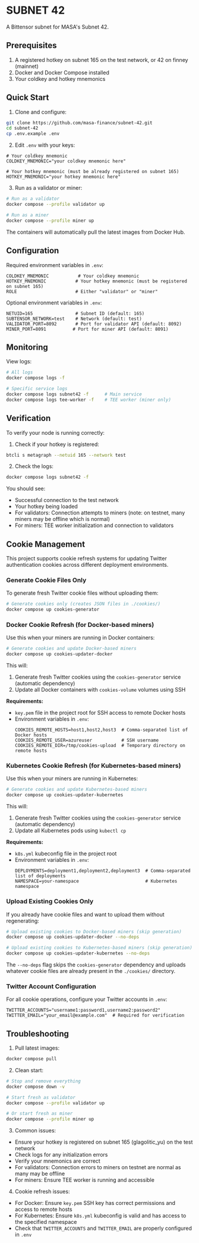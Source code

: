 # SUBNET 42

A Bittensor subnet for MASA's Subnet 42.

## Prerequisites

1. A registered hotkey on subnet 165 on the test network, or 42 on finney (mainnet)
2. Docker and Docker Compose installed
3. Your coldkey and hotkey mnemonics

## Quick Start

1. Clone and configure:

```bash
git clone https://github.com/masa-finance/subnet-42.git
cd subnet-42
cp .env.example .env
```

2. Edit `.env` with your keys:

```env
# Your coldkey mnemonic
COLDKEY_MNEMONIC="your coldkey mnemonic here"

# Your hotkey mnemonic (must be already registered on subnet 165)
HOTKEY_MNEMONIC="your hotkey mnemonic here"
```

3. Run as a validator or miner:

```bash
# Run as a validator
docker compose --profile validator up

# Run as a miner
docker compose --profile miner up
```

The containers will automatically pull the latest images from Docker Hub.

## Configuration

Required environment variables in `.env`:

```env
COLDKEY_MNEMONIC           # Your coldkey mnemonic
HOTKEY_MNEMONIC           # Your hotkey mnemonic (must be registered on subnet 165)
ROLE                      # Either "validator" or "miner"
```

Optional environment variables in `.env`:

```env
NETUID=165                # Subnet ID (default: 165)
SUBTENSOR_NETWORK=test    # Network (default: test)
VALIDATOR_PORT=8092       # Port for validator API (default: 8092)
MINER_PORT=8091          # Port for miner API (default: 8091)
```

## Monitoring

View logs:

```bash
# All logs
docker compose logs -f

# Specific service logs
docker compose logs subnet42 -f      # Main service
docker compose logs tee-worker -f    # TEE worker (miner only)
```

## Verification

To verify your node is running correctly:

1. Check if your hotkey is registered:

```bash
btcli s metagraph --netuid 165 --network test
```

2. Check the logs:

```bash
docker compose logs subnet42 -f
```

You should see:

- Successful connection to the test network
- Your hotkey being loaded
- For validators: Connection attempts to miners (note: on testnet, many miners may be offline which is normal)
- For miners: TEE worker initialization and connection to validators

## Cookie Management

This project supports cookie refresh systems for updating Twitter authentication cookies across different deployment environments.

### Generate Cookie Files Only

To generate fresh Twitter cookie files without uploading them:

```bash
# Generate cookies only (creates JSON files in ./cookies/)
docker compose up cookies-generator
```

### Docker Cookie Refresh (for Docker-based miners)

Use this when your miners are running in Docker containers:

```bash
# Generate cookies and update Docker-based miners
docker compose up cookies-updater-docker
```

This will:

1. Generate fresh Twitter cookies using the `cookies-generator` service (automatic dependency)
2. Update all Docker containers with `cookies-volume` volumes using SSH

**Requirements:**

- `key.pem` file in the project root for SSH access to remote Docker hosts
- Environment variables in `.env`:
  ```env
  COOKIES_REMOTE_HOSTS=host1,host2,host3  # Comma-separated list of Docker hosts
  COOKIES_REMOTE_USER=azureuser           # SSH username
  COOKIES_REMOTE_DIR=/tmp/cookies-upload  # Temporary directory on remote hosts
  ```

### Kubernetes Cookie Refresh (for Kubernetes-based miners)

Use this when your miners are running in Kubernetes:

```bash
# Generate cookies and update Kubernetes-based miners
docker compose up cookies-updater-kubernetes
```

This will:

1. Generate fresh Twitter cookies using the `cookies-generator` service (automatic dependency)
2. Update all Kubernetes pods using `kubectl cp`

**Requirements:**

- `k8s.yml` kubeconfig file in the project root
- Environment variables in `.env`:
  ```env
  DEPLOYMENTS=deployment1,deployment2,deployment3  # Comma-separated list of deployments
  NAMESPACE=your-namespace                         # Kubernetes namespace
  ```

### Upload Existing Cookies Only

If you already have cookie files and want to upload them without regenerating:

```bash
# Upload existing cookies to Docker-based miners (skip generation)
docker compose up cookies-updater-docker --no-deps

# Upload existing cookies to Kubernetes-based miners (skip generation)
docker compose up cookies-updater-kubernetes --no-deps
```

The `--no-deps` flag skips the `cookies-generator` dependency and uploads whatever cookie files are already present in the `./cookies/` directory.

### Twitter Account Configuration

For all cookie operations, configure your Twitter accounts in `.env`:

```env
TWITTER_ACCOUNTS="username1:password1,username2:password2"
TWITTER_EMAIL="your_email@example.com"  # Required for verification
```

## Troubleshooting

1. Pull latest images:

```bash
docker compose pull
```

2. Clean start:

```bash
# Stop and remove everything
docker compose down -v

# Start fresh as validator
docker compose --profile validator up

# Or start fresh as miner
docker compose --profile miner up
```

3. Common issues:

- Ensure your hotkey is registered on subnet 165 (glagolitic_yu) on the test network
- Check logs for any initialization errors
- Verify your mnemonics are correct
- For validators: Connection errors to miners on testnet are normal as many may be offline
- For miners: Ensure TEE worker is running and accessible

4. Cookie refresh issues:

- For Docker: Ensure `key.pem` SSH key has correct permissions and access to remote hosts
- For Kubernetes: Ensure `k8s.yml` kubeconfig is valid and has access to the specified namespace
- Check that `TWITTER_ACCOUNTS` and `TWITTER_EMAIL` are properly configured in `.env`
